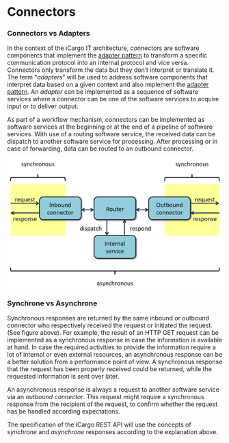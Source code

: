 # Connectors

### Connectors vs Adapters
In the context of the iCargo IT architecture, connectors are software components that implement the [adapter pattern](https://en.wikipedia.org/wiki/Adapter_pattern) to transform a specific communication protocol into an internal protocol and vice versa. Connectors only transform the data but they don’t interpret or translate it. The term “*adapters*” will be used to address software components that interpret data based on a given context and also implement the [adapter pattern](https://en.wikipedia.org/wiki/Adapter_pattern). An *adapter* can be implemented as a sequence of software services where a connector can be one of the software services to acquire input or to deliver output.

As part of a workflow mechanism, connectors can be implemented as software services at the beginning or at the end of a pipeline of software services. With use of a routing software service, the received data can be dispatch to another software service for processing. After processing or in case of forwarding, data can be routed to an outbound connector.

![Synchronous vs asynchronous](../images/connectors.png)

### <a id=“synchrone”></a>Synchrone vs Asynchrone
Synchronous responses are returned by the same inbound or outbound connector who respectively received the request or initiated the request. (See figure above). For example, the result of an HTTP GET request can be implemented as a synchronous response in case the information is available at hand. In case the required activities to provide the information require a lot of internal or even external resources, an asynchronous response can be a better solution from a performance point of view. A synchronous response that the request has been properly received could be returned, while the requested information is sent over later.

An asynchronous response is always a request to another software service via an *outbound connector*. This request might require a synchronous response from the recipient of the request, to confirm whether the request has be handled according expectations.

The specification of the iCargo REST API will use the concepts of *synchrone* and *asynchrone* responses according to the explanation above.